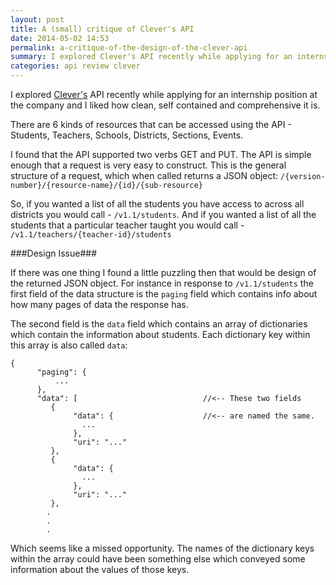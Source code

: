 ```yaml
---
layout: post
title: A (small) critique of Clever's API
date: 2014-05-02 14:53
permalink: a-critique-of-the-design-of-the-clever-api
summary: I explored Clever's API recently while applying for an internship position at the company and I liked how clean, self contained and comprehensive it is.
categories: api review clever
---
```


I explored [Clever's](https://clever.com/developers/docs) API recently while applying for an internship position at the company and I liked how clean, self contained and comprehensive it is.

There are 6 kinds of resources that can be accessed using the API - Students, Teachers, Schools, Districts, Sections, Events.

I found that the API supported two verbs GET and PUT. The API is simple enough that a request is very easy to construct. This is the general structure of a request, which when called returns a JSON object: <span class="bg-orange">`/{version-number}/{resource-name}/{id}/{sub-resource}`</span>

So, if you wanted a list of all the students you have access to across all districts you would call - <span class="bg-orange">`/v1.1/students`</span>. And if you wanted a list of all the students that a particular teacher taught you would call - <span class="bg-orange">`/v1.1/teachers/{teacher-id}/students`</span>

###Design Issue###

If there was one thing I found a little puzzling then that would be design of the returned JSON object. For instance in response to <span class="bg-orange">`/v1.1/students`</span> the first field of the data structure is the <span class="bg-orange">`paging`</span> field which contains info about how many pages of data the response has. 

The second field is the <span class="bg-orange">`data`</span> field which contains an array of dictionaries which contain the information about students. Each dictionary key within this array is also called <span class="bg-orange">`data`</span>:

```
{
      "paging": {
          ...
      },
      "data": [                            //<-- These two fields
         {                                    
              "data": {                    //<-- are named the same.
                ...
              },
              "uri": "..."
         },
         {
              "data": {
                ...
              },
              "uri": "..."
         },
        .
        .
        .       
```

Which seems like a missed opportunity. The names of the dictionary keys within the array could have been something else which conveyed some information about the values of those keys.